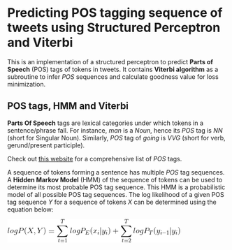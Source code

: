 # Predicting POS tagging sequence of tweets using Structured Perceptron and Viterbi

This is an implementation of a structured perceptron to predict **Parts of Speech** (POS) tags of tokens in tweets. It contains **Viterbi algorithm** as a subroutine to infer *POS* sequences and calculate goodness value for loss minimization. 

## POS tags, HMM and Viterbi
**Parts Of Speech** tags are lexical categories under which tokens in a sentence/phrase fall. For instance, *man* is a *Noun*, hence its *POS* tag is *NN* (short for Singular Noun). Similarly, *POS* tag of *going* is *VVG* (short for verb, gerund/present participle).

Check out [this website](https://www.sketchengine.co.uk/penn-treebank-tagset/) for a comprehensive list of *POS* tags.

A sequence of tokens forming a sentence has multiple *POS* tag sequences. A **Hidden Markov Model** (HMM) of the sequence of tokens can be used to determine its most probable POS tag sequence. This HMM is a probabilistic model of all possible POS tag sequences. The log likelihood of a given POS tag sequence *Y* for a sequence of tokens *X* can be determined using the equation below:

![img](https://raw.githubusercontent.com/Tapojit/structured-perceptron-and-viterbi/master/HMM1.png)
